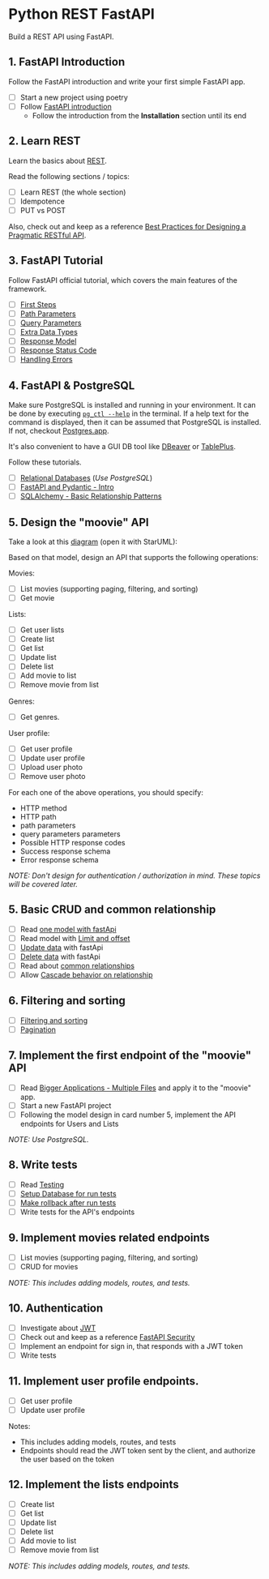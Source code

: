 # Python REST FastAPI

Build a REST API using FastAPI.

## 1. FastAPI Introduction

Follow the FastAPI introduction and write your first simple FastAPI app.

- [ ] Start a new project using poetry
- [ ] Follow [FastAPI introduction](https://fastapi.tiangolo.com/#installation)
  - Follow the introduction from the __Installation__ section until its end

## 2. Learn REST

Learn the basics about [REST](https://restfulapi.net/).

Read the following sections / topics:
- [ ] Learn REST (the whole section)
- [ ] Idempotence
- [ ] PUT vs POST

Also, check out and keep as a reference [Best Practices for Designing a Pragmatic RESTful API](https://www.vinaysahni.com/best-practices-for-a-pragmatic-restful-api).

## 3. FastAPI Tutorial

Follow FastAPI official tutorial, which covers the main features of the framework.

- [ ] [First Steps](https://fastapi.tiangolo.com/tutorial/first-steps/)
- [ ] [Path Parameters](https://fastapi.tiangolo.com/tutorial/path-params/)
- [ ] [Query Parameters](https://fastapi.tiangolo.com/tutorial/query-params/)
- [ ] [Extra Data Types](https://fastapi.tiangolo.com/tutorial/extra-data-types/)
- [ ] [Response Model](https://fastapi.tiangolo.com/tutorial/response-model/)
- [ ] [Response Status Code](https://fastapi.tiangolo.com/tutorial/response-status-code/)
- [ ] [Handling Errors](https://fastapi.tiangolo.com/tutorial/handling-errors/)

## 4. FastAPI & PostgreSQL

Make sure PostgreSQL is installed and running in your environment. It can be done by executing [`pg_ctl --help`](https://www.postgresql.org/docs/current/app-pg-ctl.html) in the terminal. If a help text for the command is displayed, then it can be assumed that PostgreSQL is installed. If not, checkout [Postgres.app](https://postgresapp.com/). 

It's also convenient to have a GUI DB tool like [DBeaver](https://dbeaver.io/) or [TablePlus](https://www.tableplus.io/).

Follow these tutorials.

- [ ] [Relational Databases](https://fastapi.tiangolo.com/tutorial/sql-databases/) (_Use PostgreSQL_)
- [ ] [FastAPI and Pydantic - Intro](https://sqlmodel.tiangolo.com/tutorial/fastapi/)
- [ ] [SQLAlchemy - Basic Relationship Patterns](https://docs.sqlalchemy.org/en/14/orm/basic_relationships.html)

## 5. Design the "moovie" API

Take a look at this [diagram]( https://drive.google.com/open?id=1oecuuhaecnH4TNOpXp3Q8St0PQ6Am2L0) (open it with StarUML):

Based on that model, design an API that supports the following operations:

Movies:
- [ ] List movies (supporting paging, filtering, and sorting)
- [ ] Get movie

Lists:
- [ ] Get user lists
- [ ] Create list
- [ ] Get list
- [ ] Update list
- [ ] Delete list
- [ ] Add movie to list
- [ ] Remove movie from list

Genres:
- [ ] Get genres.

User profile:
- [ ] Get user profile
- [ ] Update user profile
- [ ] Upload user photo
- [ ] Remove user photo

For each one of the above operations, you should specify:
- HTTP method
- HTTP path
- path parameters
- query parameters parameters
- Possible HTTP response codes
- Success response schema
- Error response schema

_NOTE: Don't design for authentication / authorization in mind. These topics will be covered later._

## 5. Basic CRUD and common relationship

- [ ] Read [one model with fastApi](https://sqlmodel.tiangolo.com/tutorial/fastapi/read-one/)
- [ ] Read model with [Limit and offset](https://sqlmodel.tiangolo.com/tutorial/fastapi/limit-and-offset/)
- [ ] [Update data](https://sqlmodel.tiangolo.com/tutorial/fastapi/update/) with fastApi
- [ ] [Delete data](https://sqlmodel.tiangolo.com/tutorial/fastapi/delete/) with fastApi
- [ ] Read about [common relationships](https://docs.sqlalchemy.org/en/14/orm/basic_relationships.html#one-to-many)
- [ ] Allow [Cascade behavior on relationship](https://docs.sqlalchemy.org/en/14/orm/cascades.html)

## 6. Filtering and sorting
- [ ] [Filtering and sorting](https://docs.sqlalchemy.org/en/14/orm/query.html)
- [ ] [Pagination](https://uriyyo-fastapi-pagination.netlify.app/)

## 7. Implement the first endpoint of the "moovie" API

- [ ] Read [Bigger Applications - Multiple Files](https://fastapi.tiangolo.com/tutorial/bigger-applications/) and apply it to the "moovie" app.
- [ ] Start a new FastAPI project
- [ ] Following the model design in card number 5, implement the API endpoints for Users and Lists

_NOTE: Use PostgreSQL._

## 8. Write tests

- [ ] Read [Testing](https://fastapi.tiangolo.com/tutorial/testing/)
- [ ] [Setup Database for run tests](https://fastapi.tiangolo.com/advanced/testing-database/)
- [ ] [Make rollback after run tests](https://itnext.io/setting-up-transactional-tests-with-pytest-and-sqlalchemy-b2d726347629)
- [ ] Write tests for the API's endpoints

## 9. Implement movies related endpoints

- [ ] List movies (supporting paging, filtering, and sorting)
- [ ] CRUD for movies

_NOTE: This includes adding models, routes, and tests._


## 10. Authentication

- [ ] Investigate about [JWT](https://jwt.io/introduction)
- [ ] Check out and keep as a reference [FastAPI Security](https://fastapi.tiangolo.com/tutorial/security/)
- [ ] Implement an endpoint for sign in, that responds with a JWT token
- [ ] Write tests

## 11. Implement user profile endpoints.

- [ ] Get user profile
- [ ] Update user profile

Notes:

 - This includes adding models, routes, and tests
 - Endpoints should read the JWT token sent by the client, and authorize the user
   based on the token

## 12. Implement the lists endpoints

- [ ] Create list
- [ ] Get list
- [ ] Update list
- [ ] Delete list
- [ ] Add movie to list
- [ ] Remove movie from list

_NOTE: This includes adding models, routes, and tests._
